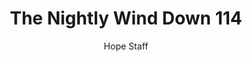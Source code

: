 ---
image: /assets/img/nwd/114_nwd_matthew_11_30_b_msg.png
title: The Nightly Wind Down 114
number: 114
categories:
  - The Nightly Wind Down
author: Hope Staff
notes: The Nightly Wind Down 114
embed: >-
  EMBED_GOES_HERE
transcript: >-
  SOME LINES OF TEXT START HERE
---